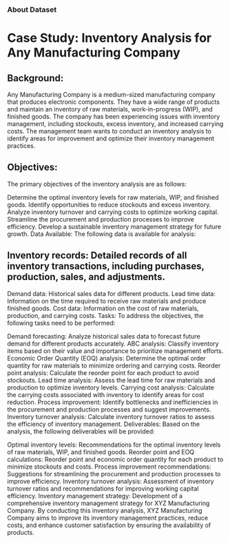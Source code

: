 ### About Dataset
# Case Study: Inventory Analysis for Any Manufacturing Company

## Background:
Any Manufacturing Company is a medium-sized manufacturing company that produces electronic components. They have a wide range of products and maintain an inventory of raw materials, work-in-progress (WIP), and finished goods. The company has been experiencing issues with inventory management, including stockouts, excess inventory, and increased carrying costs. The management team wants to conduct an inventory analysis to identify areas for improvement and optimize their inventory management practices.

## Objectives:
The primary objectives of the inventory analysis are as follows:

Determine the optimal inventory levels for raw materials, WIP, and finished goods.
Identify opportunities to reduce stockouts and excess inventory.
Analyze inventory turnover and carrying costs to optimize working capital.
Streamline the procurement and production processes to improve efficiency.
Develop a sustainable inventory management strategy for future growth.
Data Available:
The following data is available for analysis:

## Inventory records: Detailed records of all inventory transactions, including purchases, production, sales, and adjustments.
Demand data: Historical sales data for different products.
Lead time data: Information on the time required to receive raw materials and produce finished goods.
Cost data: Information on the cost of raw materials, production, and carrying costs.
Tasks:
To address the objectives, the following tasks need to be performed:

Demand forecasting: Analyze historical sales data to forecast future demand for different products accurately.
ABC analysis: Classify inventory items based on their value and importance to prioritize management efforts.
Economic Order Quantity (EOQ) analysis: Determine the optimal order quantity for raw materials to minimize ordering and carrying costs.
Reorder point analysis: Calculate the reorder point for each product to avoid stockouts.
Lead time analysis: Assess the lead time for raw materials and production to optimize inventory levels.
Carrying cost analysis: Calculate the carrying costs associated with inventory to identify areas for cost reduction.
Process improvement: Identify bottlenecks and inefficiencies in the procurement and production processes and suggest improvements.
Inventory turnover analysis: Calculate inventory turnover ratios to assess the efficiency of inventory management.
Deliverables:
Based on the analysis, the following deliverables will be provided:

Optimal inventory levels: Recommendations for the optimal inventory levels of raw materials, WIP, and finished goods.
Reorder point and EOQ calculations: Reorder point and economic order quantity for each product to minimize stockouts and costs.
Process improvement recommendations: Suggestions for streamlining the procurement and production processes to improve efficiency.
Inventory turnover analysis: Assessment of inventory turnover ratios and recommendations for improving working capital efficiency.
Inventory management strategy: Development of a comprehensive inventory management strategy for XYZ Manufacturing Company.
By conducting this inventory analysis, XYZ Manufacturing Company aims to improve its inventory management practices, reduce costs, and enhance customer satisfaction by ensuring the availability of products.
